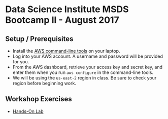 # Data Science Institute MSDS Bootcamp II - August 2017

## Setup / Prerequisites
* Install the [AWS command-line tools](https://aws.amazon.com/cli/) on your laptop.
* Log into your AWS account. A username and password will be provided for you.
* From the AWS dashboard, retrieve your access key and secret key, and enter them when you run `aws configure` in the command-line tools. 
* We will be using the `us-east-2` region in class. Be sure to check your region before beginning work.

## Workshop Exercises
* [Hands-On Lab](https://github.com/uvasomrc/dsi-workshop/blob/master/exercises.md)

